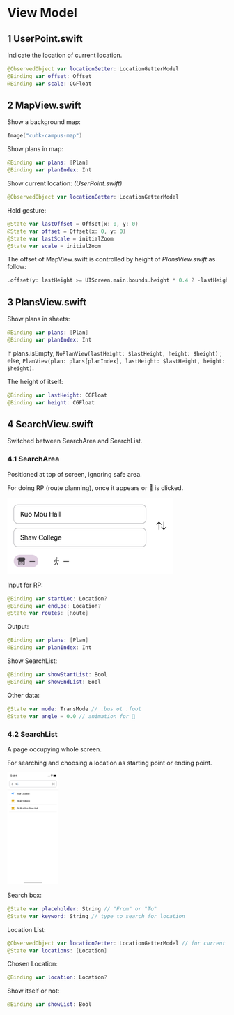 # View Model

## 1 UserPoint.swift

Indicate the location of current location.

```swift
@ObservedObject var locationGetter: LocationGetterModel
@Binding var offset: Offset
@Binding var scale: CGFloat
```

## 2 MapView.swift

Show a background map:

```swift
Image("cuhk-campus-map")
```

Show plans in map:

```swift
@Binding var plans: [Plan]
@Binding var planIndex: Int
```

Show current location: <i>(UserPoint.swift)</i>

```swift
@ObservedObject var locationGetter: LocationGetterModel
```

Hold gesture:

```swift
@State var lastOffset = Offset(x: 0, y: 0)
@State var offset = Offset(x: 0, y: 0)
@State var lastScale = initialZoom
@State var scale = initialZoom
```

The offset of MapView.swift is controlled by height of <i>PlansView.swift</i> as follow:

```swift
.offset(y: lastHeight >= UIScreen.main.bounds.height * 0.4 ? -lastHeight : 0)
```

## 3 PlansView.swift

Show plans in sheets:

```swift
@Binding var plans: [Plan]
@Binding var planIndex: Int
```

If plans.isEmpty, `NoPlanView(lastHeight: $lastHeight, height: $height)` ; else, `PlanView(plan: plans[planIndex], lastHeight: $lastHeight, height: $height)`.

The height of itself:

```swift
@Binding var lastHeight: CGFloat
@Binding var height: CGFloat
```

## 4 SearchView.swift

Switched between SearchArea and SearchList.

### 4.1 SearchArea

Positioned at top of screen, ignoring safe area. 

For doing RP (route planning), once it appears or 􀄬 is clicked.

<img src="./screenshots/SearchArea.png" alt="SearchList" style="zoom:50%;" />

Input for RP:

```swift
@Binding var startLoc: Location?
@Binding var endLoc: Location?
@State var routes: [Route]
```

Output:

```swift
@Binding var plans: [Plan]
@Binding var planIndex: Int
```

Show SearchList:

```swift
@Binding var showStartList: Bool
@Binding var showEndList: Bool
```

Other data:

```swift
@State var mode: TransMode // .bus ot .foot
@State var angle = 0.0 // animation for 􀄬
```

### 4.2 SearchList

A page occupying whole screen. 

For searching and choosing a location as starting point or ending point.

<img src="./screenshots/SearchList.png" alt="SearchList" style="zoom:25%;" />

Search box:

```swift
@State var placeholder: String // "From" or "To"
@State var keyword: String // type to search for location
```

Location List:

```swift
@ObservedObject var locationGetter: LocationGetterModel // for current location
@State var locations: [Location]
```

Chosen Location:

```swift
@Binding var location: Location?
```

Show itself or not:

```swift
@Binding var showList: Bool
```







